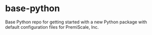 # base-python

Base Python repo for getting started with a new Python package with default configuration files for PremiScale, Inc.
